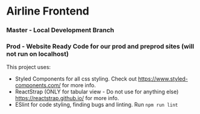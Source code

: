# Airline Frontend
### Master - Local Development Branch 
### Prod - Website Ready Code for our prod and preprod sites (will not run on localhost)

This project uses:
- Styled Components for all css styling. Check out https://www.styled-components.com/ for more info.
- ReactStrap (ONLY for tabular view - Do not use for anything else) https://reactstrap.github.io/ for more info.
- ESlint for code styling, finding bugs and linting. Run `npm run lint`
